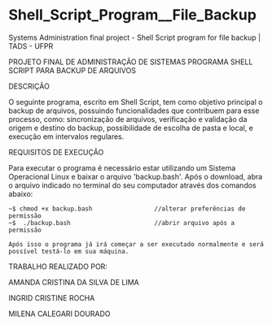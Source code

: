 # Shell_Script_Program__File_Backup
Systems Administration final project - Shell Script program for file backup |  TADS - UFPR


PROJETO FINAL DE ADMINISTRAÇÃO DE SISTEMAS
PROGRAMA SHELL SCRIPT PARA BACKUP DE ARQUIVOS


DESCRIÇÃO

O seguinte programa, escrito em Shell Script, tem como objetivo principal o backup de arquivos, possuindo funcionalidades que contribuem para esse processo, como: 
sincronização de arquivos, verificação e validação da origem e destino do backup, possibilidade de escolha de pasta e local, e execução em intervalos regulares.


REQUISITOS DE EXECUÇÃO

Para executar o programa é necessário estar utilizando um Sistema Operacional Linux e baixar o arquivo 'backup.bash'. Após o download, abra o arquivo 
indicado no terminal do seu computador através dos comandos abaixo:

    ~$ chmod +x backup.bash                 //alterar preferências de permissão 
    ~$  ./backup.bash                       //abrir arquivo após a permissão

    Após isso o programa já irá começar a ser executado normalmente e será possível testá-lo em sua máquina.



TRABALHO REALIZADO POR:

AMANDA CRISTINA DA SILVA DE LIMA

INGRID CRISTINE ROCHA

MILENA CALEGARI DOURADO
